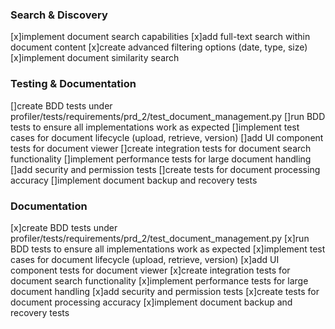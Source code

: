 ### Search & Discovery
[x]implement document search capabilities
[x]add full-text search within document content
[x]create advanced filtering options (date, type, size)
[x]implement document similarity search

### Testing & Documentation
[]create BDD tests under profiler/tests/requirements/prd_2/test_document_management.py
[]run BDD tests to ensure all implementations work as expected
[]implement test cases for document lifecycle (upload, retrieve, version)
[]add UI component tests for document viewer
[]create integration tests for document search functionality
[]implement performance tests for large document handling
[]add security and permission tests
[]create tests for document processing accuracy
[]implement document backup and recovery tests

### Documentation
[x]create BDD tests under profiler/tests/requirements/prd_2/test_document_management.py
[x]run BDD tests to ensure all implementations work as expected
[x]implement test cases for document lifecycle (upload, retrieve, version)
[x]add UI component tests for document viewer
[x]create integration tests for document search functionality
[x]implement performance tests for large document handling
[x]add security and permission tests
[x]create tests for document processing accuracy
[x]implement document backup and recovery tests 